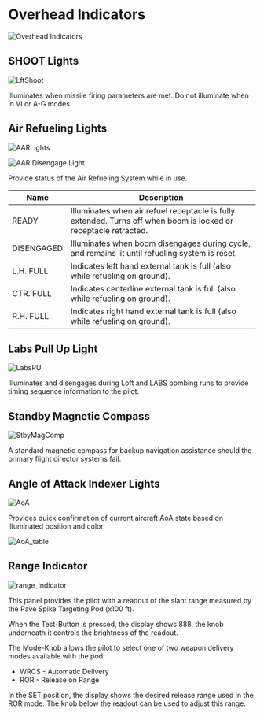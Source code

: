 # Overhead Indicators

![Overhead Indicators](../../img/pilot_overhead_indicators.jpg)

## SHOOT Lights

![LftShoot](../../img/pilot_shoot_light.jpg)

Illuminates when missile firing parameters are met. Do not illuminate when in VI
or A-G modes.

## Air Refueling Lights

![AARLights](../../img/pilot_aar_lights_left.jpg)

![AAR Disengage Light](../../img/pilot_aar_lights_right.jpg)

Provide status of the Air Refueling System while in use.

| Name       | Description                                                                                                      |
| ---------- | ---------------------------------------------------------------------------------------------------------------- |
| READY      | Illuminates when air refuel receptacle is fully extended. Turns off when boom is locked or receptacle retracted. |
| DISENGAGED | Illuminates when boom disengages during cycle, and remains lit until refueling system is reset.                  |
| L.H. FULL  | Indicates left hand external tank is full (also while refueling on ground).                                      |
| CTR. FULL  | Indicates centerline external tank is full (also while refueling on ground).                                     |
| R.H. FULL  | Indicates right hand external tank is full (also while refueling on ground).                                     |

## Labs Pull Up Light

![LabsPU](../../img/LabsPU.jpg)

Illuminates and disengages during Loft and LABS bombing runs to provide timing
sequence information to the pilot.

## Standby Magnetic Compass

![StbyMagComp](../../img/StbyMagComp.jpg)

A standard magnetic compass for backup navigation assistance should the primary
flight director systems fail.

## Angle of Attack Indexer Lights

![AoA](../../img/AoA.jpg)

Provides quick confirmation of current aircraft AoA state based on illuminated
position and color.

![AoA_table](../../img/AoA_table.jpg)

## Range Indicator

![range_indicator](../../img/range_indicator.jpg)

This panel provides the pilot with a readout of the slant range measured by the
Pave Spike Targeting Pod (x100 ft).

When the Test-Button is pressed, the display shows 888, the knob underneath it
controls the brightness of the readout.

The Mode-Knob allows the pilot to select one of two weapon delivery modes
available with the pod:

- WRCS - Automatic Delivery
- ROR - Release on Range

In the SET position, the display shows the desired release range used in the ROR
mode. The knob below the readout can be used to adjust this range.
